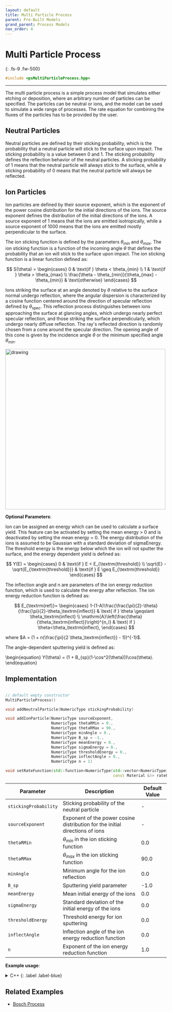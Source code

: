 ```yaml
---
layout: default
title: Multi Particle Process
parent: Pre-Built Models
grand_parent: Process Models
nav_order: 4
---
```

<script>
MathJax = {
  tex: {
    inlineMath: [['$', '$'], ['\\(', '\\)']]
  }
};
</script>
<script id="MathJax-script" async
  src="https://cdn.jsdelivr.net/npm/mathjax@3/es5/tex-chtml.js">
</script>


# Multi Particle Process
{: .fs-9 .fw-500}

```c++
#include <psMultiParticleProcess.hpp>
```
---

The multi particle process is a simple process model that simulates either etching or deposition, where an arbitrary number of particles can be specified. The particles can be neutral or ions, and the model can be used to simulate a wide range of processes. The rate equation for combining the fluxes of the particles has to be provided by the user. 

## Neutral Particles

Neutral particles are defined by their sticking probability, which is the probability that a neutral particle will stick to the surface upon impact. The sticking probability is a value between 0 and 1. The sticking probability defines the reflection behavior of the neutral particles. A sticking probability of 1 means that the neutral particle will always stick to the surface, while a sticking probability of 0 means that the neutral particle will always be reflected.

## Ion Particles

Ion particles are defined by their source exponent, which is the exponent of the power cosine distribution for the initial directions of the ions. The source exponent defines the distribution of the initial directions of the ions. A source exponent of 1 means that the ions are emitted isotropically, while a source exponent of 1000 means that the ions are emitted mostly perpendicular to the surface.

The ion sticking function is defined by the parameters $\theta_{min}$ and $\theta_{max}$. The ion sticking function is a function of the incoming angle $\theta$ that defines the probability that an ion will stick to the surface upon impact. The ion sticking function is a linear function defined as:

$$
    S(\theta) = \begin{cases}
        0 & \text{if } \theta < \theta_{min} \\
        1 & \text{if } \theta > \theta_{max} \\
        \frac{\theta - \theta_{min}}{\theta_{max} - \theta_{min}} & \text{otherwise}
    \end{cases}
$$

Ions striking the surface at an angle denoted by $\theta$ relative to the surface normal undergo reflection, where the angular dispersion is characterized by a cosine function centered around the direction of specular reflection defined by $\theta_\textrm{spec}$.
This reflection process distinguishes between ions approaching the surface at glancing angles, which undergo nearly perfect specular reflection, and those striking the surface perpendicularly, which undergo nearly diffuse reflection.
The ray's reflected direction is randomly chosen from a cone around the specular direction. The opening angle of this cone is given by the incidence angle $\theta$ or the minimum specified angle $\theta_{min}$. 

<img src="{% link assets/images/coned_specular.png %}" alt="drawing" width="500" class="center"/>

__Optional Parameters__:    

Ion can be assigned an energy which can be used to calculate a surface yield. This feature can be activated by setting the mean energy > 0 and is deactivated by setting the mean energy = 0. The energy distribution of the ions is assumed to be Gaussian with a standard deviation of sigmaEnergy. The threshold energy is the energy below which the ion will not sputter the surface, and the energy dependent yield is defined as:

$$
    Y(E) = \begin{cases}
        0 & \text{if } E < E_{\textrm{threshold}} \\
        \sqrt{E} - \sqrt{E_{\textrm{threshold}}} & \text{if } E \geq E_{\textrm{threshold}}
    \end{cases}
$$

The inflection angle and n are parameters of the ion energy reduction function, which is used to calculate the energy after reflection. The ion energy reduction function is defined as:

$$
E_{\textrm{ref}}=  \begin{cases}
1-(1-A)\frac{\frac{\pi}{2}-\theta}{\frac{\pi}{2}-\theta_\textrm{inflect}} & \text{ if } \theta \geqslant \theta_\textrm{inflect} \\
\mathrm{A}\left(\frac{\theta}{\theta_\textrm{inflect}}\right)^{n_l} & \text{ if } \theta<\theta_\textrm{inflect},
\end{cases}
$$

where $A = (1 + n(\frac{\pi}{2 \theta_\textrm{inflect}} - 1))^{-1}$. 

The angle-dependent sputtering yield is defined as:

\begin{equation}
    Y(\theta) = (1 + B_{sp}(1-\cos^2(\theta)))\cos(\theta).
\end{equation}



## Implementation

```c++

// default empty constructor
MultiParticleProcess()

void addNeutralParticle(NumericType stickingProbability)

void addIonParticle(NumericType sourceExponent, 
                    NumericType thetaRMin = 0.,
                    NumericType thetaRMax = 90., 
                    NumericType minAngle = 0.,
                    NumericType B_sp = -1.,
                    NumericType meanEnergy = 0.,
                    NumericType sigmaEnergy = 0.,
                    NumericType thresholdEnergy = 0., 
                    NumericType inflectAngle = 0., 
                    NumericType n = 1)

void setRateFunction(std::function<NumericType(std::vector<NumericType> &, 
                                               const Material &)> rateFunction)

```

| Parameter                  | Description                                            | Default Value          |
|----------------------------|--------------------------------------------------------|------------------------|
| `stickingProbability`      | Sticking probability of the neutral particle           | -                      |
| `sourceExponent`           | Exponent of the power cosine distribution for the initial directions of ions | -                    |
| `thetaRMin`  | $\theta_{min}$ in the ion sticking function    | 0.0                   |
| `thetaRMax`  | $\theta_{max}$ in the ion sticking function    | 90.0                  |
| `minAngle`  | Minimum angle for the ion reflection   | 0.0                  |
| `B_sp`  | Sputtering yield parameter   | -1.0                  |
| `meanEnergy`  | Mean initial energy of the ions    | 0.0                  |
| `sigmaEnergy`  | Standard deviation of the initial energy of the ions    | 0.0                  |
| `thresholdEnergy`  | Threshold energy for ion sputtering    | 0.0                  |
| `inflectAngle`  | Inflection angle of the ion energy reduction function    | 0.0                  |
| `n`  | Exponent of the ion energy reduction function    | 1.0                  |


__Example usage__:

<details markdown="1">
<summary markdown="1">
C++
{: .label .label-blue}
</summary>
{% raw %}
```c++
...
auto model = SmartPointer<MultiParticleProcess<NumericType, D>>::New();
model->addNeutralParticle(0.1);
model->addIonParticle(1000.);

// for material specific rates
auto rateFunction = [](std::vector<NumericType> &fluxes, const Material &material) {
        // fluxes contains the neutral flux at first index and ion flux at second index
        return material == Material::Si ? -(fluxes[0] + fluxes[1]) : 0.;
};
model->setRateFunction(rateFunction);

...
```
{% endraw %}
</details>

<details markdown="1">
<summary markdown="1">
Python
{: .label .label-green}
</summary>
{% raw %}
```python
...
model = vps.MultiParticleProcess()
model.addNeutralParticle(0.1)
model.addIonParticle(1000.)

# for material specific rates
def rateFunction(fluxes, material):
    if material == vps.Material.Si:
        # fluxes contains the neutral flux at first index and ion flux at second index
        return -sum(fluxes)
    else:
        return 0.

model.setRateFunction(rateFunction)
...
```
{% endraw %}
</details>

## Related Examples

* [Bosch Process](https://github.com/ViennaTools/ViennaPS/tree/master/examples/boschProcess)
